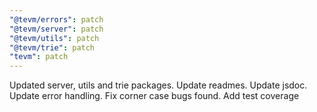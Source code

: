 ```yaml
---
"@tevm/errors": patch
"@tevm/server": patch
"@tevm/utils": patch
"@tevm/trie": patch
"tevm": patch
---
```


Updated server, utils and trie packages. Update readmes. Update jsdoc. Update error handling. Fix corner case bugs found. Add test coverage
